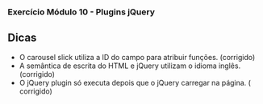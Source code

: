 ### Exercício Módulo 10 - Plugins jQuery

## Dicas

- O carousel slick utiliza a ID do campo para atribuir funções. (corrigido)
- A semântica de escrita do HTML e jQuery utilizam o idioma inglês. (corrigido)
- O jQuery plugin só executa depois que o jQuery carregar na página. ( corrigido)
